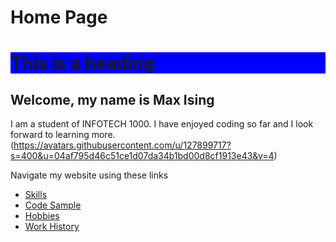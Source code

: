 <DOCTYPE html>
  <html>
    <head><h1 id="home-page">Home Page</h1></head>
     
  
  <h1 style="background-color:blue;">This is a heading</h1>
<h2 id="welcome-my-name-is-max-ising">Welcome, my name is Max Ising</h2>
<p>I am a student of INFOTECH 1000. I have enjoyed coding so far and I look forward to learning more. (<a href="https://avatars.githubusercontent.com/u/127899717?s=400&amp;u=04af795d46c51ce1d07da34b1bd00d8cf1913e43&amp;v=4">https://avatars.githubusercontent.com/u/127899717?s=400&amp;u=04af795d46c51ce1d07da34b1bd00d8cf1913e43&amp;v=4</a>)</p>
<p>Navigate my website using these links</p>
<ul>
<li><a href="./Skills.md">Skills</a></li>
<li><a href="./Code_sample.md">Code Sample</a></li>
<li><a href="./Hobby.md">Hobbies</a></li>
<li><a href="./Work.md">Work History</a></li>
</ul>

     
  </html>
      

